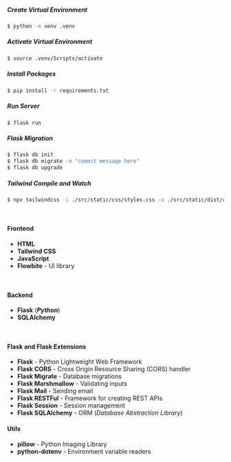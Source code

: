 ##### Create Virtual Environment

```bash
$ python -m venv .venv
```

##### Activate Virtual Environment

```bash
$ source .venv/Scripts/activate
```

##### Install Packages

```bash
$ pip install -r requirements.txt
```

##### Run Server

```bash
$ flask run
```

##### Flask Migration

```bash
$ flask db init
$ flask db migrate -m "commit message here"
$ flask db upgrade
```

##### Tailwind Compile and Watch

```bash
$ npx tailwindcss -i ./src/static/css/styles.css -o ./src/static/dist/css/index.css --watch
```

<br>

#### Frontend

- **HTML**
- **Tailwind CSS**
- **JavaScript**
- **Flowbite** - UI library

<br>

#### Backend

- **Flask** (**_Python_**)
- **SQLAlchemy**

<br>

#### Flask and Flask Extensions

- **Flask** - Python Lightweight Web Framework
- **Flask CORS** - Cross Origin Resource Sharing (CORS) handler
- **Flask Migrate** - Database migrations
- **Flask Marshmallow** - Validating inputs
- **Flask Mail** - Sending email
- **Flask RESTFul** - Framework for creating REST APIs
- **Flask Session** - Session management
- **Flask SQLAlchemy** - ORM (_Database Abstraction Library_)

#### Utils

- **pillow** - Python Imaging Library
- **python-dotenv** - Environment variable readers
